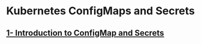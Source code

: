# Kubernetes ConfigMaps and Secrets 
## [1- Introduction to ConfigMap and Secrets](https://github.com/justk8s/docs/tree/main/training/kubernetes/configmap-and-secret/introduction)